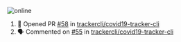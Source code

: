 ![online](https://puppeteer-screenshot-two.vercel.app/https:/covid19-tracker-cli-21t7uvea5.vercel.app/history/web/charts/ph/?quality=75&key=0bb7be77-c9da-4030-aaa2-cbf325b14210&type=jpeg&viewportHeight=950&viewportWidth=1250)

<!--START_SECTION:activity-->
1. 💪 Opened PR [#58](https://github.com/trackercli/covid19-tracker-cli/pull/58) in [trackercli/covid19-tracker-cli](https://github.com/trackercli/covid19-tracker-cli)
2. 🗣 Commented on [#55](https://github.com/trackercli/covid19-tracker-cli/issues/55) in [trackercli/covid19-tracker-cli](https://github.com/trackercli/covid19-tracker-cli)
<!--END_SECTION:activity-->
